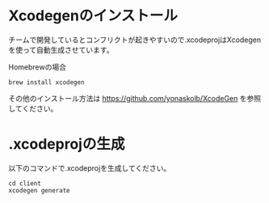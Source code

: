 # Xcodegenのインストール
チームで開発しているとコンフリクトが起きやすいので.xcodeprojはXcodegenを使って自動生成させています。

Homebrewの場合
```
brew install xcodegen
```
その他のインストール方法は https://github.com/yonaskolb/XcodeGen を参照してください。

# .xcodeprojの生成

以下のコマンドで.xcodeprojを生成してください。
```
cd client
xcodegen generate
```
